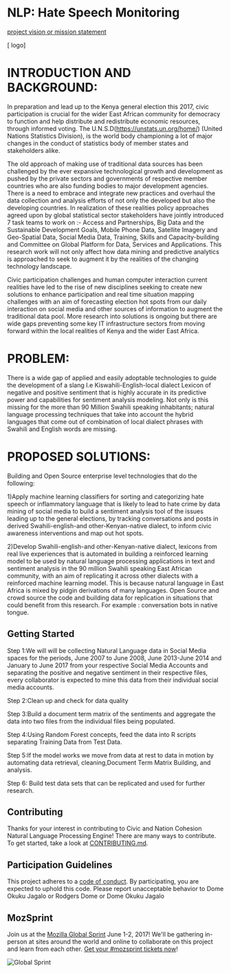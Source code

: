 # NLP: Hate Speech Monitoring 

[project vision or mission statement](https://mozilla.github.io/open-leadership-training-series/articles/introduction-to-open-leadership/stating-your-project-vision/)

[ logo]

# INTRODUCTION AND BACKGROUND:

In preparation and lead up to the Kenya general election this 2017, civic participation is crucial for the wider East African community for democracy to function and help distribute and redistribute economic resources, through informed voting. The U.N.S.D(https://unstats.un.org/home/) (United Nations Statistics Division), is the world body championing a lot of major changes in the conduct of statistics body of member states and stakeholders alike.

The old approach of making use of traditional data sources has been challenged by the ever expansive technological growth and development as pushed by the private sectors and governments of respective member countries who are also funding bodies to major development agencies. There is a need to embrace and integrate new practices and overhaul the data collection and analysis efforts of not only the developed but also the developing countries. In realization of these realities policy approaches agreed  upon by global statistical sector stakeholders have jointly introduced 7 task teams to work on :- Access and Partnerships, Big Data and the Sustainable Development Goals, Mobile Phone Data, Satellite Imagery and Geo-Spatial Data, Social Media Data, Training, Skills and Capacity-building and Committee on Global Platform for Data, Services and Applications. This research work will not only affect how data mining and predictive analytics is approached to seek to augment it by the realities of the changing technology landscape.

Civic participation challenges and human computer interaction current realities have led to the rise of new disciplines seeking to create new solutions to enhance participation and real time situation mapping challenges with an aim of forecasting election hot spots from our daily interaction on social media and other sources of information to augment the traditional data pool. More research into solutions is ongoing but there are wide gaps preventing some key IT infrastructure sectors from moving forward within the local realities of Kenya and the wider East Africa.

# PROBLEM:
There is a wide gap of applied and easily adoptable technologies  to guide the development of a slang I.e Kiswahili-English-local dialect Lexicon of negative and positive sentiment that is highly accurate in its predictive power and capabilities for sentiment analysis modeling. Not only is this missing for the more than 90 Million Swahili speaking inhabitants; natural language processing techniques that take into account the hybrid languages that come out of combination of local dialect phrases with Swahili and English words  are missing.

# PROPOSED SOLUTIONS:

Building and Open Source enterprise level technologies that do the following:

1)Apply machine learning classifiers for sorting and categorizing hate speech or inflammatory language that is likely to lead to hate crime by data mining of social media  to build a sentiment analysis tool of the issues leading up to the general elections, by tracking conversations and posts in derived Swahili-english-and other-Kenyan-native dialect, to inform civic awareness interventions and map out hot spots.

2)Develop Swahili-english-and other-Kenyan-native dialect, lexicons from real live experiences that is automated in building a reinforced learning model to be used by natural language processing applications in text and sentiment analysis in the 90 million Swahili speaking East African community, with an aim of replicating it across other dialects with a reinforced machine learning model. This is because natural language in East Africa is mixed by pidgin derivations of many languages.
Open Source and crowd source the code and building data for replication in situations that could  benefit from this research. For example : conversation bots in native tongue.


## Getting Started

Step 1:We will will be collecting Natural Language data in Social Media spaces for the periods, June 2007 to June 2008, June 2013-June 2014 and January to June 2017 from your respective Social Media Accounts and separating the positive and negative sentiment in their respective files, every collaborator is expected to mine this data from their individual social media accounts.

Step 2:Clean up and check for data quality

Step 3:Build a document term matrix of the sentiments and aggregate the data into two files from the individual files being populated.

Step 4:Using Random Forest concepts, feed the data into R scripts separating Training Data from Test Data.

Step 5:If the model works we move from data at rest to data in motion by automating data retrieval, cleaning,Document Term Matrix Building, and analysis.

Step 6: Build test data sets that can be replicated and used for further research.


## Contributing

Thanks for your interest in contributing to Civic and Nation Cohesion Natural Language Processing Engine! There are many ways to contribute. To get started, take a look at [CONTRIBUTING.md](CONTRIBUTING.md).

## Participation Guidelines

This project adheres to a [code of conduct](CODE_OF_CONDUCT.md). By participating, you are expected to uphold this code. Please report unacceptable behavior to Dome Okuku Jagalo or Rodgers Dome or Dome Okuku Jagalo

## MozSprint

Join us at the [Mozilla Global Sprint](http://mozilla.github.io/global-sprint/) June 1-2, 2017! We'll be gathering in-person at sites around the world and online to collaborate on this project and learn from each other. [Get your #mozsprint tickets now](http://mozilla.github.io/global-sprint/)!

![Global Sprint](https://cloud.githubusercontent.com/assets/617994/24632585/b2b07dcc-1892-11e7-91cf-f9e473187cf7.png)
